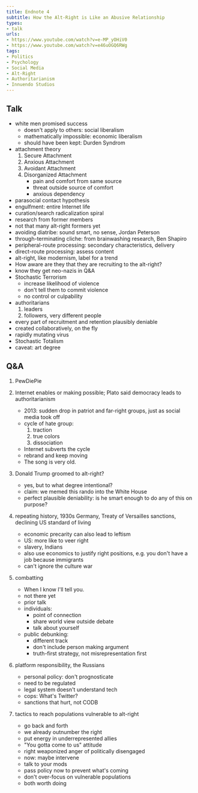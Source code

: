 ```yaml
---
title: Endnote 4
subtitle: How the Alt-Right is Like an Abusive Relationship
types:
- talk
urls:
- https://www.youtube.com/watch?v=e-MP_yOHiV0
- https://www.youtube.com/watch?v=e46uOGQ6RWg
tags:
- Politics
- Psychology
- Social Media
- Alt-Right
- Authoritarianism
- Innuendo Studios
---
```


## Talk
- white men promised success
  - doesn't apply to others: social liberalism
  - mathematically impossible: economic liberalism
  - should have been kept: Durden Syndrom
- attachment theory
  1.  Secure Attachment
  2.  Anxious Attachment
  3.  Avoidant Attachment
  4.  Disorganized Attachment
      - pain and comfort from same source
      - threat outside source of comfort
      - anxious dependency
- parasocial contact hypothesis
- engulfment: entire Internet life
- curation/search radicalization spiral
- research from former members
- not that many alt-right formers yet
- avoiding diatribe: sound smart, no sense, Jordan Peterson
- through-terminating cliche: from brainwashing research, Ben Shapiro
- peripheral-route processing: secondary characteristics, delivery
- direct-route processing: assess content
- alt-right, like modernism, label for a trend
- How aware are they that they are recruiting to the alt-right?
- know they get neo-nazis in Q&A
- Stochastic Terrorism
  - increase likelihood of violence
  - don't tell them to commit violence
  - no control or culpability
- authoritarians
  1.  leaders
  2.  followers, very different people
- every part of recruitment and retention plausibly deniable
- created collaboratively, on the fly
- rapidly mutating virus
- Stochastic Totalism
- caveat: art degree

## Q&A

1.  PewDiePie

2.  Internet enables or making possible; Plato said democracy leads to authoritarianism
    - 2013: sudden drop in patriot and far-right groups, just as social media took off
    - cycle of hate group:
      1.  traction
      2.  true colors
      3.  dissociation
    - Internet subverts the cycle
    - rebrand and keep moving
    - The song is very old.

3.  Donald Trump groomed to alt-right?
    - yes, but to what degree intentional?
    - claim: we memed this rando into the White House
    - perfect plausible deniability: is he smart enough to do any of this on purpose?

4.  repeating history, 1930s Germany, Treaty of Versailles sanctions, declining US standard of living
    - economic precarity can also lead to leftism
    - US: more like to veer right
    - slavery, Indians
    - also use economics to justify right positions, e.g. you don't have a job because immigrants
    - can't ignore the culture war

5.  combatting
    - When I know I'll tell you.
    - not there yet
    - prior talk
    - individuals:
      - point of connection
      - share world view outside debate
      - talk about yourself
    - public debunking:
      - different track
      - don't include person making argument
      - truth-first strategy, not misrepresentation first

6.  platform responsibility, the Russians
    - personal policy: don't prognosticate
    - need to be regulated
    - legal system doesn't understand tech
    - cops: What's Twitter?
    - sanctions that hurt, not CODB

7.  tactics to reach populations vulnerable to alt-right
    - go back and forth
    - we already outnumber the right
    - put energy in underrepresented allies
    - "You gotta come to us" attitude
    - right weaponized anger of politically disengaged
    - now: maybe intervene
    - talk to your mods
    - pass policy now to prevent what's coming
    - don't over-focus on vulnerable populations
    - both worth doing
